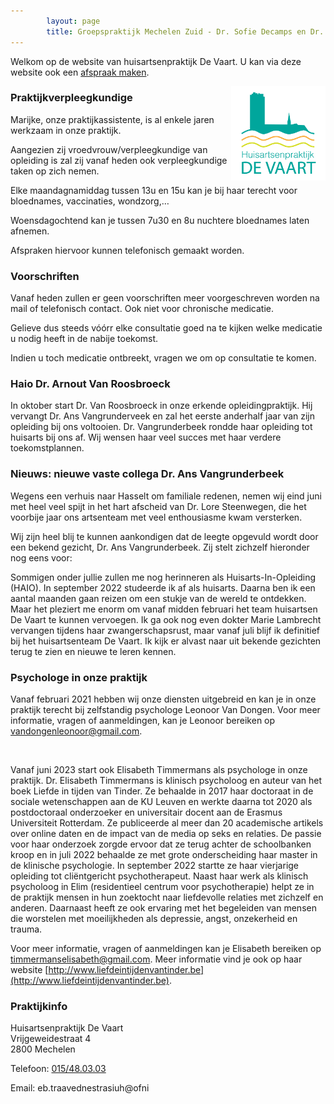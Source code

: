 ```yaml
---
        layout: page
        title: Groepspraktijk Mechelen Zuid - Dr. Sofie Decamps en Dr. Sofie Van Tongelen
---
```


Welkom op de website van huisartsenpraktijk De Vaart. U kan via deze website ook een <a href="https://www.introlution.be/clientwebsites/doctorwebsite_2/logincustom.aspx?domain=huisartsendevaart.be" target="_blank">afspraak maken</a>. 

<img src="/images/Logo_RGB.png" width="30%" align="right"/>

### Praktijkverpleegkundige

Marijke, onze praktijkassistente, is al enkele jaren werkzaam in onze praktijk.

Aangezien zij vroedvrouw/verpleegkundige van opleiding is zal zij vanaf heden ook verpleegkundige taken op zich nemen.

Elke maandagnamiddag tussen 13u en 15u kan je bij haar terecht voor bloednames, vaccinaties, wondzorg,…

Woensdagochtend kan je tussen 7u30 en 8u nuchtere bloednames laten afnemen.

Afspraken hiervoor kunnen telefonisch gemaakt worden.

### Voorschriften

Vanaf heden zullen er geen voorschriften meer voorgeschreven worden na mail of telefonisch contact. Ook niet voor chronische medicatie.

Gelieve dus steeds vóórr elke consultatie goed na te kijken welke medicatie u nodig heeft in de nabije toekomst.

Indien u toch medicatie ontbreekt, vragen we om op consultatie te komen.

### Haio Dr. Arnout Van Roosbroeck

In oktober start Dr. Van Roosbroeck in onze erkende opleidingpraktijk. Hij vervangt Dr. Ans Vangrunderveek en zal het eerste anderhalf jaar van zijn opleiding bij ons voltooien. Dr. Vangrunderbeek rondde haar opleiding tot huisarts bij ons af. Wij wensen haar veel succes met haar verdere toekomstplannen.

### Nieuws: nieuwe vaste collega Dr. Ans Vangrunderbeek

Wegens een verhuis naar Hasselt om familiale redenen, nemen wij eind juni met heel veel spijt in het hart afscheid van Dr. Lore Steenwegen, die het voorbije jaar ons artsenteam met veel enthousiasme kwam versterken.

Wij zijn heel blij te kunnen aankondigen dat de leegte opgevuld wordt door een bekend gezicht, Dr. Ans Vangrunderbeek. Zij stelt zichzelf hieronder nog eens voor:

Sommigen onder jullie zullen me nog herinneren als Huisarts-In-Opleiding (HAIO). In september 2022 studeerde ik af als huisarts. Daarna ben ik een aantal maanden gaan reizen om een stukje van de wereld te ontdekken. Maar het pleziert me enorm om vanaf midden februari het team huisartsen De Vaart te kunnen vervoegen. Ik ga ook nog even dokter Marie Lambrecht vervangen tijdens haar zwangerschapsrust, maar vanaf juli blijf ik definitief bij het huisartsenteam De Vaart. Ik kijk er alvast naar uit bekende gezichten terug te zien en nieuwe te leren kennen.

### Psychologe in onze praktijk

Vanaf februari 2021 hebben wij onze diensten uitgebreid en kan je in onze praktijk terecht bij zelfstandig psychologe Leonoor Van Dongen. Voor meer informatie, vragen of aanmeldingen, kan je Leonoor bereiken op [vandongenleonoor@gmail.com](vandongenleonoor@gmail.com).

<br>

Vanaf juni 2023 start ook Elisabeth Timmermans als psychologe in onze praktijk. Dr. Elisabeth Timmermans is klinisch psycholoog en auteur van het boek Liefde in tijden van Tinder. Ze behaalde in 2017 haar doctoraat in de sociale wetenschappen aan de KU Leuven en werkte daarna tot 2020 als postdoctoraal onderzoeker en universitair docent aan de Erasmus Universiteit Rotterdam. Ze publiceerde al meer dan 20 academische artikels over online daten en de impact van de media op seks en relaties. De passie voor haar onderzoek zorgde ervoor dat ze terug achter de schoolbanken kroop en in juli 2022 behaalde ze met grote onderscheiding haar master in de klinische psychologie. In september 2022 startte ze haar vierjarige opleiding tot cliëntgericht psychotherapeut. Naast haar werk als klinisch psycholoog in Elim (residentieel centrum voor psychotherapie) helpt ze in de praktijk mensen in hun zoektocht naar liefdevolle relaties met zichzelf en anderen. Daarnaast heeft ze ook ervaring met het begeleiden van mensen die worstelen met moeilijkheden als depressie, angst, onzekerheid en trauma.
 
Voor meer informatie, vragen of aanmeldingen kan je Elisabeth bereiken op [timmermanselisabeth@gmail.com](timmermanselisabeth@gmail.com). Meer informatie vind je ook op haar website [http://www.liefdeintijdenvantinder.be](http://www.liefdeintijdenvantinder.be).

### Praktijkinfo

<p>
Huisartsenpraktijk De Vaart<br>
Vrijgeweidestraat 4<br>
2800 Mechelen<br>
</p>
<p>
Telefoon: <a href="tel:015/48.03.03">015/48.03.03</a>
</p>

<p>
Email: <span class="doeeensraar">eb.traavednestrasiuh@ofni</span>
</p>